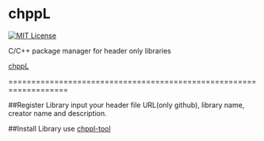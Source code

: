 # chppL
[![MIT License](http://img.shields.io/badge/license-MIT-blue.svg?style=flat)](LICENSE)  

C/C++ package manager for header only libraries

[chppL](http://chppl.herokuapp.com/)


===================================================================

##Register Library
input your header file URL(only github), library name, creator name and description.

##Install Library
use [chppl-tool](https://github.com/nocotan/chppl-tool)
